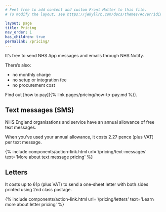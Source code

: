 ```yaml
---
# Feel free to add content and custom Front Matter to this file.
# To modify the layout, see https://jekyllrb.com/docs/themes/#overriding-theme-defaults

layout: page
title: Pricing
nav_order: 1
has_children: true
permalink: /pricing/
---
```


It’s free to send NHS App messages and emails through NHS Notify.

There’s also:

- no monthly charge
- no setup or integration fee
- no procurement cost

Find out [how to pay]({% link pages/pricing/how-to-pay.md %}).

## Text messages (SMS)

NHS England organisations and service have an annual allowance of free text messages.

When you've used your annual allowance, it costs 2.27 pence (plus VAT) per text message.

{% include components/action-link.html
    url='/pricing/text-messages'
    text='More about text message pricing'
%}

## Letters

It costs up to 61p (plus VAT) to send a one-sheet letter with both sides printed using 2nd class postage.

{% include components/action-link.html
    url='/pricing/letters'
    text='Learn more about letter pricing'
%}
